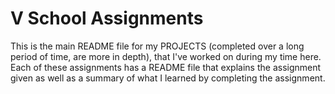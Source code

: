 V School Assignments  
====================

This is the main README file for my PROJECTS (completed over a long period of time, are more in depth), that I've worked on during my time here. Each of these assignments has a README file that explains the assignment given as well as a summary of what I learned by completing the assignment.  
